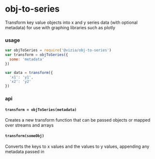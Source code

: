 # obj-to-series

Transform key value objects into x and y series data (with optional metadata) for use with graphing libraries such as plotly

### usage

```javascript
var objToSeries = require('@vizia/obj-to-series')
var transform = objToSeries({
  some: 'metadata'
})

var data = transform({
  'x1': 'y1',
  'x2': 'y2'
})
```

### api

#### `transform = objToSeries(metadata)`

Creates a new transform function that can be passed objects or mapped over streams and arrays

#### `transform(someObj)`

Converts the keys to x values and the values to y values, appending any metadata passed in
